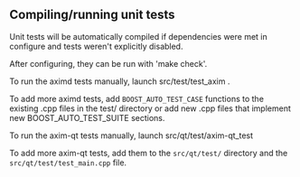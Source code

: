 Compiling/running unit tests
------------------------------------

Unit tests will be automatically compiled if dependencies were met in configure
and tests weren't explicitly disabled.

After configuring, they can be run with 'make check'.

To run the aximd tests manually, launch src/test/test_axim .

To add more aximd tests, add `BOOST_AUTO_TEST_CASE` functions to the existing
.cpp files in the test/ directory or add new .cpp files that
implement new BOOST_AUTO_TEST_SUITE sections.

To run the axim-qt tests manually, launch src/qt/test/axim-qt_test

To add more axim-qt tests, add them to the `src/qt/test/` directory and
the `src/qt/test/test_main.cpp` file.
